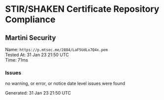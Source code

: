 # STIR/SHAKEN Certificate Repository Compliance

## Martini Security

Name: `https://p.mtsec.me/2884/LaF5UdLx7Q4x.pem`\
Tested At: 31 Jan 23 21:50 UTC\
Time: 71ms

### Issues

no warning, or error, or notice date level issues were found

Generated: 31 Jan 23 21:50 UTC